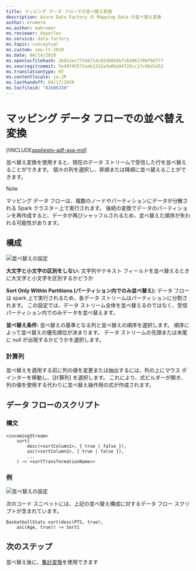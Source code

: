 ```yaml
---
title: マッピング データ フローでの並べ替え変換
description: Azure Data Factory の Mapping Data の並べ替え変換
author: kromerm
ms.author: makromer
ms.reviewer: daperlov
ms.service: data-factory
ms.topic: conceptual
ms.custom: seo-lt-2019
ms.date: 04/14/2020
ms.openlocfilehash: 26852ec77194714c8236856b7cb496170bf0d777
ms.sourcegitcommit: 5e49f45571aeb1232a3e0bd44725cc17c06d1452
ms.translationtype: HT
ms.contentlocale: ja-JP
ms.lasthandoff: 04/17/2020
ms.locfileid: "81606338"
---
```

# <a name="sort-transformation-in-mapping-data-flow"></a>マッピング データ フローでの並べ替え変換

[!INCLUDE[appliesto-adf-asa-md](includes/appliesto-adf-asa-md.md)]

並べ替え変換を使用すると、現在のデータ ストリームで受信した行を並べ替えることができます。 個々の列を選択し、昇順または降順に並べ替えることができます。

> [!NOTE]
> マッピング データ フローは、複数のノードやパーティションにデータが分散される Spark クラスター上で実行されます。 後続の変換でデータのパーティションを再作成すると、データが再びシャッフルされるため、並べ替えた順序が失われる可能性があります。

## <a name="configuration"></a>構成

![並べ替えの設定](media/data-flow/sort.png "並べ替え")

**大文字と小文字の区別をしない:** 文字列やテキスト フィールドを並べ替えるときに大文字と小文字を区別するかどうか

**Sort Only Within Partitions (パーティション内でのみ並べ替え):** データ フローは spark 上で実行されるため、各データ ストリームはパーティションに分割されます。 この設定では、データ ストリーム全体を並べ替えるのではなく、受信パーティション内でのみデータを並べ替えます。 

**並べ替え条件:** 並べ替えの基準となる列と並べ替えの順序を選択します。 順序によって並べ替えの優先順位が決まります。 データ ストリームの先頭または末尾に null が出現するかどうかを選択します。

### <a name="computed-columns"></a>計算列

並べ替えを適用する前に列の値を変更または抽出するには、列の上にマウス ポインターを移動し、[計算列] を選択します。 これにより、式ビルダーが開き、列の値を使用する代わりに並べ替え操作用の式が作成されます。

## <a name="data-flow-script"></a>データ フローのスクリプト

### <a name="syntax"></a>構文

```
<incomingStream>
    sort(
        desc(<sortColumn1>, { true | false }),
        asc(<sortColumn2>, { true | false }),
        ...
    ) ~> <sortTransformationName<>
```

### <a name="example"></a>例

![並べ替えの設定](media/data-flow/sort.png "並べ替え")

次のコード スニペットには、上記の並べ替え構成に対するデータ フロー スクリプトが含まれています。

```
BasketballStats sort(desc(PTS, true),
    asc(Age, true)) ~> Sort1
```

## <a name="next-steps"></a>次のステップ

並べ替え後に、[集計変換](data-flow-aggregate.md)を使用できます
